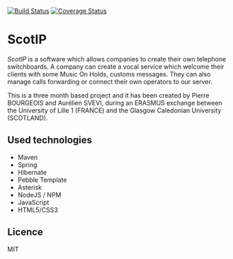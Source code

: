 [![Build Status](https://travis-ci.org/Monpoke/scotipweb.svg?branch=master)](https://travis-ci.org/Monpoke/scotipweb)
[![Coverage Status](https://coveralls.io/repos/github/Monpoke/ScotIP_web/badge.svg?branch=master)](https://coveralls.io/github/Monpoke/ScotIP_web?branch=master)

# ScotIP

*ScotIP* is a software which allows companies to create their own telephone switchboards.
A company can create a vocal service which welcome their clients with some Music On Holds, customs messages.
They can also manage calls forwarding or connect their own operators to our server.


This is a three month based project and it has been created by Pierre BOURGEOIS and Aurélien SVEVI, during an ERASMUS exchange between the University of Lille 1 (FRANCE) and the Glasgow Caledonian University (SCOTLAND).



## Used technologies
- Maven
- Spring
- Hibernate
- Pebble Template
- Asterisk
- NodeJS / NPM
- JavaScript
- HTML5/CSS3


## Licence
MIT